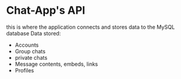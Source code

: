 # Chat-App's API
this is where the application connects and stores data to the MySQL database
Data stored:
* Accounts
* Group chats
* private chats
* Message contents, embeds, links
* Profiles
